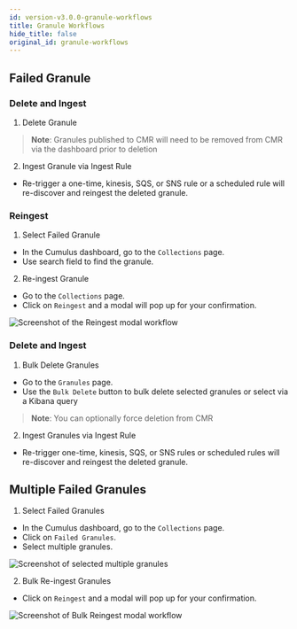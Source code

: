 ```yaml
---
id: version-v3.0.0-granule-workflows
title: Granule Workflows
hide_title: false
original_id: granule-workflows
---
```


## Failed Granule

<!-- markdownlint-disable MD029 -->

### Delete and Ingest

1. Delete Granule

> **Note**: Granules published to CMR will need to be removed from CMR via the dashboard prior to deletion

2. Ingest Granule via Ingest Rule

* Re-trigger a one-time, kinesis, SQS, or SNS rule or a scheduled rule will re-discover and reingest the deleted granule.

### Reingest

1. Select Failed Granule

* In the Cumulus dashboard, go to the `Collections` page.
* Use search field to find the granule.

2. Re-ingest Granule

* Go to the `Collections` page.
* Click on `Reingest` and a modal will pop up for your confirmation.

![Screenshot of the Reingest modal workflow](assets/cd_reingest_granule_modal.png)

### Delete and Ingest

1. Bulk Delete Granules

* Go to the `Granules` page.
* Use the `Bulk Delete` button to bulk delete selected granules or select via a Kibana query

> **Note**: You can optionally force deletion from CMR

2. Ingest Granules via Ingest Rule

* Re-trigger one-time, kinesis, SQS, or SNS rules or scheduled rules will re-discover and reingest the deleted granule.

## Multiple Failed Granules

1. Select Failed Granules

* In the Cumulus dashboard, go to the `Collections` page.
* Click on `Failed Granules`.
* Select multiple granules.

![Screenshot of selected multiple granules](assets/cd_reingest_bulk.png)

2. Bulk Re-ingest Granules

* Click on `Reingest` and a modal will pop up for your confirmation.

![Screenshot of Bulk Reingest modal workflow](assets/cd_reingest_modal_bulk.png)
<!-- markdownlint-enable MD029 -->
